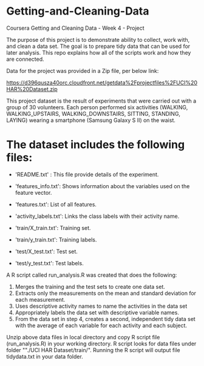 # Getting-and-Cleaning-Data
Coursera Getting and Cleaning Data - Week 4 - Project

The purpose of this project is to demonstrate ability to collect, work with, and clean a data set. The goal is to prepare tidy data that can be used for later analysis. This repo explains how all of the scripts work and how they are connected.

Data for the project was provided in a Zip file, per below link:

https://d396qusza40orc.cloudfront.net/getdata%2Fprojectfiles%2FUCI%20HAR%20Dataset.zip

This project dataset is the result of experiments that were carried out with a group of 30 volunteers. Each person performed six activities (WALKING, WALKING_UPSTAIRS, WALKING_DOWNSTAIRS, SITTING, STANDING, LAYING) wearing a smartphone (Samsung Galaxy S II) on the waist. 

The dataset includes the following files:
=========================================

- 'README.txt' : This file provide details of the experiment.

- 'features_info.txt': Shows information about the variables used on the feature vector.

- 'features.txt': List of all features.

- 'activity_labels.txt': Links the class labels with their activity name.

- 'train/X_train.txt': Training set.

- 'train/y_train.txt': Training labels.

- 'test/X_test.txt': Test set.

- 'test/y_test.txt': Test labels.

A R script called run_analysis.R was created that does the following:

1. Merges the training and the test sets to create one data set.
2. Extracts only the measurements on the mean and standard deviation for each measurement.
3. Uses descriptive activity names to name the activities in the data set
4. Appropriately labels the data set with descriptive variable names.
5. From the data set in step 4, creates a second, independent tidy data set with the average of each variable for each activity and each  subject.

Unzip above data files in local directory and copy R script file (run_analysis.R) in your working directory. R script looks for data files under folder ""./UCI HAR Dataset/train/". Running the R script will output file tidydata.txt in your data folder.
